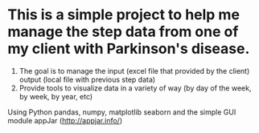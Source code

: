 # This is a simple project to help me manage the step data from one of my client with Parkinson's disease. 

1) The goal is to manage the input (excel file that provided by the client) output (local file with previous step data)
2) Provide tools to visualize data in a variety of way (by day of the week, by week, by year, etc)

Using Python pandas, numpy, matplotlib seaborn and the simple GUI module appJar (http://appjar.info/)

